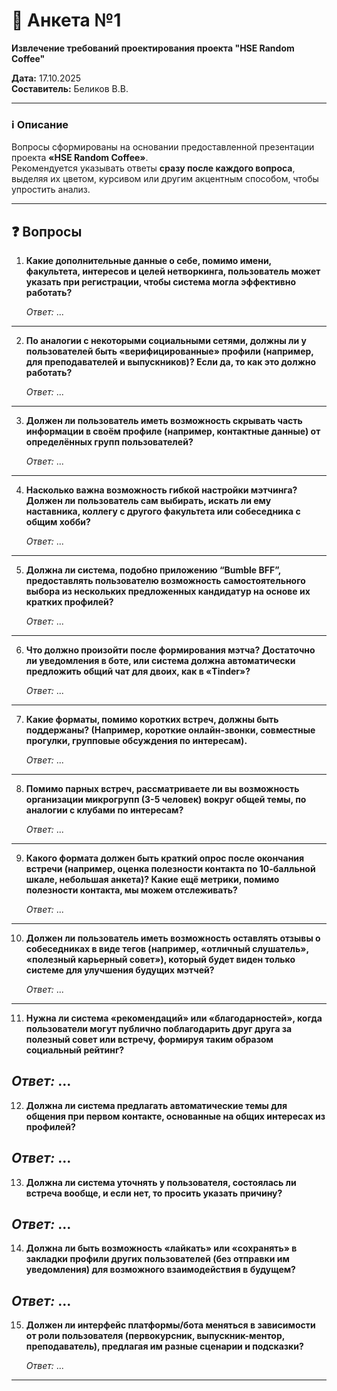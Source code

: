 # 🧾 Анкета №1
**Извлечение требований проектирования проекта "HSE Random Coffee"**

**Дата:** 17.10.2025  
**Составитель:** Беликов В.В.

---

### ℹ️ Описание
Вопросы сформированы на основании предоставленной презентации проекта **«HSE Random Coffee»**.  
Рекомендуется указывать ответы **сразу после каждого вопроса**, выделяя их цветом, курсивом или другим акцентным способом, чтобы упростить анализ.

---

## ❓ Вопросы

1. **Какие дополнительные данные о себе, помимо имени, факультета, интересов и целей нетворкинга, пользователь может указать при регистрации, чтобы система могла эффективно работать?**  
   
   _Ответ:_ ...

---

2. **По аналогии с некоторыми социальными сетями, должны ли у пользователей быть «верифицированные» профили (например, для преподавателей и выпускников)? Если да, то как это должно работать?**  

   _Ответ:_ ...

---

3. **Должен ли пользователь иметь возможность скрывать часть информации в своём профиле (например, контактные данные) от определённых групп пользователей?**  
   
   _Ответ:_ ...

---

4. **Насколько важна возможность гибкой настройки мэтчинга? Должен ли пользователь сам выбирать, искать ли ему наставника, коллегу с другого факультета или собеседника с общим хобби?**  
   
   _Ответ:_ ...

---

5. **Должна ли система, подобно приложению “Bumble BFF”, предоставлять пользователю возможность самостоятельного выбора из нескольких предложенных кандидатур на основе их кратких профилей?**  
   
   _Ответ:_ ...

---

6. **Что должно произойти после формирования мэтча? Достаточно ли уведомления в боте, или система должна автоматически предложить общий чат для двоих, как в «Tinder»?**

   _Ответ:_ ...
---

7. **Какие форматы, помимо коротких встреч, должны быть поддержаны? (Например, короткие онлайн-звонки, совместные прогулки, групповые обсуждения по интересам).**

   _Ответ:_ ...
---

8. **Помимо парных встреч, рассматриваете ли вы возможность организации микрогрупп (3-5 человек) вокруг общей темы, по аналогии с клубами по интересам?**

   _Ответ:_ ...
---

9. **Какого формата должен быть краткий опрос после окончания встречи (например, оценка полезности контакта по 10-балльной шкале, небольшая анкета)? Какие ещё метрики, помимо полезности контакта, мы можем отслеживать?**

   _Ответ:_ ...
---

10. **Должен ли пользователь иметь возможность оставлять отзывы о собеседниках в виде тегов (например, «отличный слушатель», «полезный карьерный совет»), который будет виден только системе для улучшения будущих мэтчей?**

    _Ответ:_ ...
---

11. **Нужна ли система «рекомендаций» или «благодарностей», когда пользователи могут публично поблагодарить друг друга за полезный совет или встречу, формируя таким образом социальный рейтинг?**

   _Ответ:_ ...
---

12. **Должна ли система предлагать автоматические темы для общения при первом контакте, основанные на общих интересах из профилей?**

   _Ответ:_ ...
---

13. **Должна ли система уточнять у пользователя, состоялась ли встреча вообще, и если нет, то просить указать причину?**

   _Ответ:_ ...
---

14. **Должна ли быть возможность «лайкать» или «сохранять» в закладки профили других пользователей (без отправки им уведомления) для возможного взаимодействия в будущем?**

   _Ответ:_ ...
---

15. **Должен ли интерфейс платформы/бота меняться в зависимости от роли пользователя (первокурсник, выпускник-ментор, преподаватель), предлагая им разные сценарии и подсказки?**

    _Ответ:_ ...
---